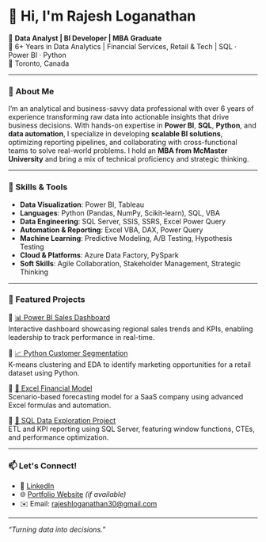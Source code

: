# 👋 Hi, I'm Rajesh Loganathan

🎯 **Data Analyst | BI Developer | MBA Graduate**  
💼 6+ Years in Data Analytics | Financial Services, Retail & Tech | SQL · Power BI · Python  
📍 Toronto, Canada  

---

### 🧠 About Me

I’m an analytical and business-savvy data professional with over 6 years of experience transforming raw data into actionable insights that drive business decisions. With hands-on expertise in **Power BI**, **SQL**, **Python**, and **data automation**, I specialize in developing **scalable BI solutions**, optimizing reporting pipelines, and collaborating with cross-functional teams to solve real-world problems. I hold an **MBA from McMaster University** and bring a mix of technical proficiency and strategic thinking.

---

### 🔧 Skills & Tools

- **Data Visualization**: Power BI, Tableau  
- **Languages**: Python (Pandas, NumPy, Scikit-learn), SQL, VBA  
- **Data Engineering**: SQL Server, SSIS, SSRS, Excel Power Query  
- **Automation & Reporting**: Excel VBA, DAX, Power Query  
- **Machine Learning**: Predictive Modeling, A/B Testing, Hypothesis Testing  
- **Cloud & Platforms**: Azure Data Factory, PySpark  
- **Soft Skills**: Agile Collaboration, Stakeholder Management, Strategic Thinking  

---

### 📁 Featured Projects

🔹 [📊 Power BI Sales Dashboard](https://github.com/yourusername/PowerBI-Sales-Dashboard)  
Interactive dashboard showcasing regional sales trends and KPIs, enabling leadership to track performance in real-time.

🔹 [📈 Python Customer Segmentation](https://github.com/yourusername/Python-Customer-Segmentation)  
K-means clustering and EDA to identify marketing opportunities for a retail dataset using Python.

🔹 [🧮 Excel Financial Model](https://github.com/yourusername/Excel-Financial-Modeling)  
Scenario-based forecasting model for a SaaS company using advanced Excel formulas and automation.

🔹 [🧾 SQL Data Exploration Project](https://github.com/yourusername/SQL-Project-EDA)  
ETL and KPI reporting using SQL Server, featuring window functions, CTEs, and performance optimization.

---

### 📫 Let's Connect!

- 💼 [LinkedIn](https://www.linkedin.com/in/loganathan-rajesh/)
- 🌐 [Portfolio Website](https://yourwebsite.com) *(if available)*
- ✉️ Email: rajeshloganathan30@gmail.com

---

_“Turning data into decisions.”_
